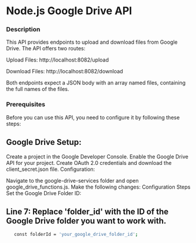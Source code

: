 # Node.js Google Drive API

### Description
This API provides endpoints to upload and download files from Google Drive. The API offers two routes:

Upload Files: http://localhost:8082/upload

Download Files: http://localhost:8082/download

Both endpoints expect a JSON body with an array named files, containing the full names of the files.

### Prerequisites
Before you can use this API, you need to configure it by following these steps:

## Google Drive Setup:

Create a project in the Google Developer Console.
Enable the Google Drive API for your project.
Create OAuth 2.0 credentials and download the client_secret.json file.
Configuration:

Navigate to the google-drive-services folder and open google_drive_functions.js.
Make the following changes:
Configuration Steps
Set the Google Drive Folder ID:

## Line 7: Replace 'folder_id' with the ID of the Google Drive folder you want to work with.
```bash
   const folderId = 'your_google_drive_folder_id';
```
